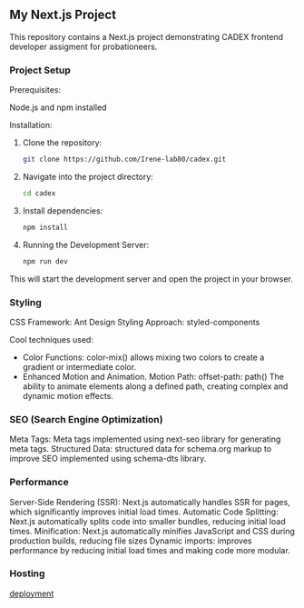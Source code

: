 ## My Next.js Project

This repository contains a Next.js project demonstrating CADEX frontend developer assigment for probationeers.

### Project Setup

Prerequisites:

Node.js and npm installed

Installation:

1. Clone the repository:
   ```bash
   git clone https://github.com/Irene-lab80/cadex.git
   ```
2. Navigate into the project directory:
   ```bash
   cd cadex
   ```
3. Install dependencies:
   ```bash
   npm install
   ```
4. Running the Development Server:
   ```bash
   npm run dev
   ```

This will start the development server and open the project in your browser.

### Styling

CSS Framework: Ant Design
Styling Approach: styled-components

Cool techniques used:

- Color Functions: color-mix() allows mixing two colors to create a gradient or intermediate color.
- Enhanced Motion and Animation. Motion Path: offset-path: path() The ability to animate elements along a defined path, creating complex and dynamic motion effects.

### SEO (Search Engine Optimization)

Meta Tags: Meta tags implemented using next-seo library for generating meta tags.
Structured Data: structured data for schema.org markup to improve SEO implemented using schema-dts library.

### Performance

Server-Side Rendering (SSR): Next.js automatically handles SSR for pages, which significantly improves initial load times.
Automatic Code Splitting: Next.js automatically splits code into smaller bundles, reducing initial load times.
Minification: Next.js automatically minifies JavaScript and CSS during production builds, reducing file sizes
Dynamic imports: improves performance by reducing initial load times and making code more modular.

### Hosting

[deployment](euphonious-kashata-07bf48.netlify.app)
